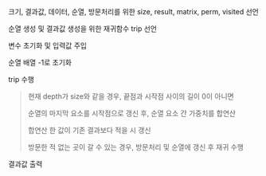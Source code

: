 크기, 결과값, 데이터, 순열, 방문처리를 위한 size, result, matrix, perm, visited 선언

순열 생성 및 결과값 생성을 위한 재귀함수 trip 선언

변수 초기화 및 입력값 주입

순열 배열 -1로 초기화

trip 수행
> 현재 depth가 size와 같을 경우, 끝점과 시작점 사이의 길이 0이 아니면
>
> 순열의 마지막 요소를 시작점으로 갱신 후, 순열 요소 간 가중치를 합연산
>
> 합연산 한 값이 기존 결과보다 적을 시 갱신
>
> 방문한 적 없는 곳이 갈 수 있는 경우, 방문처리 및 순열에 갱신 후 재귀 수행

결과값 출력